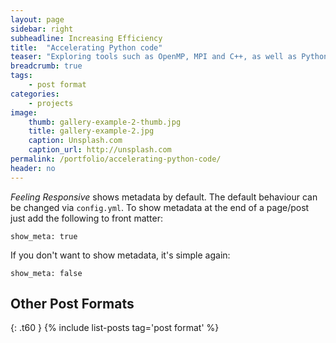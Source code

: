 ```yaml
---
layout: page
sidebar: right
subheadline: Increasing Efficiency
title:  "Accelerating Python code"
teaser: "Exploring tools such as OpenMP, MPI and C++, as well as Python modules Cython and Numba to increase the efficiency of the computationally intensive Lebwhol-Lasher fluid model coded in Python"
breadcrumb: true
tags:
    - post format
categories:
    - projects
image:
    thumb: gallery-example-2-thumb.jpg
    title: gallery-example-2.jpg
    caption: Unsplash.com
    caption_url: http://unsplash.com
permalink: /portfolio/accelerating-python-code/
header: no
---
```

*Feeling Responsive* shows metadata by default. The default behaviour can be changed via `config.yml`. To show metadata at the end of a page/post just add the following to front matter:
<!--more-->

~~~
show_meta: true
~~~

If you don't want to show metadata, it's simple again:

~~~
show_meta: false
~~~


## Other Post Formats
{: .t60 }
{% include list-posts tag='post format' %}

